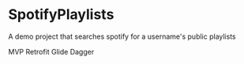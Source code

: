 # SpotifyPlaylists

A demo project that searches spotify for a username's public playlists

MVP
Retrofit
Glide
Dagger
